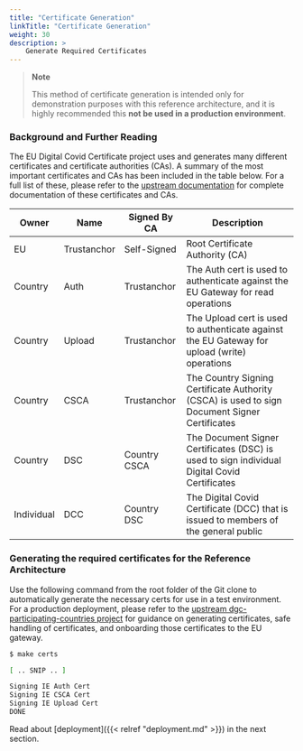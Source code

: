 ```yaml
---
title: "Certificate Generation"
linkTitle: "Certificate Generation"
weight: 30
description: >
    Generate Required Certificates
---
```


> __Note__
>
> This method of certificate generation is intended only for demonstration purposes with this reference architecture, and it is highly recommended this **not be used in a production environment**.

### Background and Further Reading

The EU Digital Covid Certificate project uses and generates many different certificates and certificate authorities (CAs). A summary of the most important certificates and CAs has been included in the table below. For a full list of these, please refer to the [upstream documentation](https://github.com/eu-digital-green-certificates/dgc-overview/blob/main/guides/certificate-governance.md) for complete documentation of these certificates and CAs.

| Owner      | Name        | Signed By CA | Description                                                                                   |
| ---------- | ----------- | ------------ | --------------------------------------------------------------------------------------------- |
| EU         | Trustanchor | Self-Signed  | Root Certificate Authority (CA)                                                               |
| Country    | Auth        | Trustanchor  | The Auth cert is used to authenticate against the EU Gateway for read operations              |
| Country    | Upload      | Trustanchor  | The Upload cert is used to authenticate against the EU Gateway for upload (write) operations  |
| Country    | CSCA        | Trustanchor  | The Country Signing Certificate Authority (CSCA) is used to sign Document Signer Certificates |
| Country    | DSC         | Country CSCA | The Document Signer Certificates (DSC) is used to sign individual Digital Covid Certificates  |
| Individual | DCC         | Country DSC  | The Digital Covid Certificate (DCC) that is issued to members of the general public           |

### Generating the required certificates for the Reference Architecture

Use the following command from the root folder of the Git clone to automatically generate the necessary certs for use in a test environment. For a production deployment, please refer to the [upstream dgc-participating-countries project](https://github.com/eu-digital-green-certificates/dgc-participating-countries/) for guidance on generating certificates, safe handling of certificates, and onboarding those certificates to the EU gateway.

```bash
$ make certs

[ .. SNIP .. ]

Signing IE Auth Cert
Signing IE CSCA Cert
Signing IE Upload Cert
DONE
```


Read about [deployment]({{< relref "deployment.md" >}}) in the next section.
